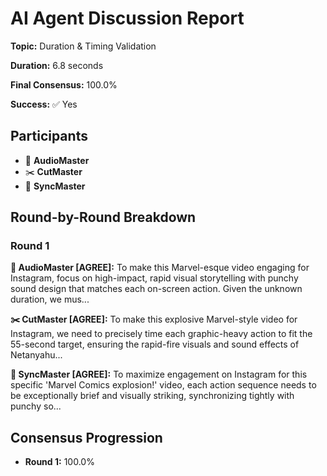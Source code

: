 # AI Agent Discussion Report

**Topic:** Duration & Timing Validation

**Duration:** 6.8 seconds

**Final Consensus:** 100.0%

**Success:** ✅ Yes

## Participants

- 🎵 **AudioMaster**
- ✂️ **CutMaster**
- 🎯 **SyncMaster**

## Round-by-Round Breakdown

### Round 1

**🎵 AudioMaster [AGREE]:** To make this Marvel-esque video engaging for Instagram, focus on high-impact, rapid visual storytelling with punchy sound design that matches each on-screen action.  Given the unknown duration, we mus...

**✂️ CutMaster [AGREE]:** To make this explosive Marvel-style video for Instagram, we need to precisely time each graphic-heavy action to fit the 55-second target, ensuring the rapid-fire visuals and sound effects of Netanyahu...

**🎯 SyncMaster [AGREE]:** To maximize engagement on Instagram for this specific 'Marvel Comics explosion!' video, each action sequence needs to be exceptionally brief and visually striking, synchronizing tightly with punchy so...

## Consensus Progression

- **Round 1:** 100.0%
